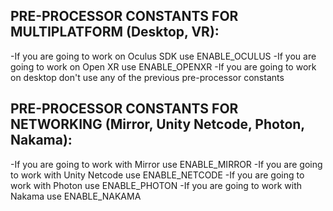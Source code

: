 PRE-PROCESSOR CONSTANTS FOR MULTIPLATFORM (Desktop, VR):
--------------------------------------------------------

-If you are going to work on Oculus SDK use ENABLE_OCULUS
-If you are going to work on Open XR use ENABLE_OPENXR
-If you are going to work on desktop don't use any of the previous pre-processor constants

PRE-PROCESSOR CONSTANTS FOR NETWORKING (Mirror, Unity Netcode, Photon, Nakama):
-------------------------------------------------------------------------------

-If you are going to work with Mirror use ENABLE_MIRROR
-If you are going to work with Unity Netcode use ENABLE_NETCODE
-If you are going to work with Photon use ENABLE_PHOTON
-If you are going to work with Nakama use ENABLE_NAKAMA
